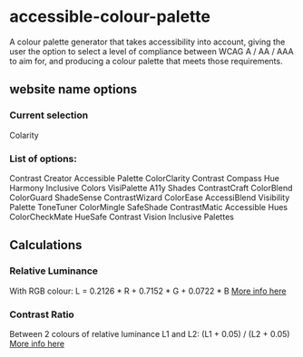 # accessible-colour-palette
A colour palette generator that takes accessibility into account, giving the user the option to select a level of compliance between WCAG A / AA / AAA to aim for, and producing a colour palette that meets those requirements.

## website name options

### Current selection
Colarity

### List of options:
Contrast Creator
Accessible Palette
ColorClarity
Contrast Compass
Hue Harmony
Inclusive Colors
VisiPalette
A11y Shades
ContrastCraft
ColorBlend
ColorGuard
ShadeSense
ContrastWizard
ColorEase
AccessiBlend
Visibility Palette
ToneTuner
ColorMingle
SafeShade
ContrastMatic
Accessible Hues
ColorCheckMate
HueSafe
Contrast Vision
Inclusive Palettes

## Calculations

### Relative Luminance
With RGB colour:
L = 0.2126 * R + 0.7152 * G + 0.0722 * B
[More info here](https://www.w3.org/WAI/GL/wiki/Relative_luminance)

### Contrast Ratio
Between 2 colours of relative luminance L1 and L2:
(L1 + 0.05) / (L2 + 0.05)
[More info here](https://www.accessibility-developer-guide.com/knowledge/colours-and-contrast/how-to-calculate/)
